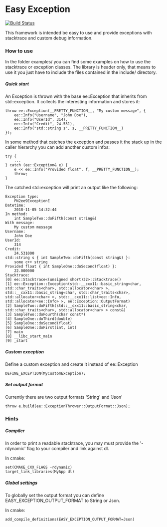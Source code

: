 # Easy Exception

[![Build Status](https://travis-ci.org/pcbaecker/easy-exception.svg?branch=master)](https://travis-ci.org/pcbaecker/easy-exception)

This framework is intended be easy to use and provide exceptions with stacktrace and custom debug information.

### How to use

In the folder examples/ you can find some examples on how to use the stacktrace or exception classes.
The library is header only, that means to use it you just have to include the files contained in the include/ directory.

##### Quick start

An Exception is thrown with the base ee::Exception that inherits from std::exception. It collects the interesting information and stores it:

    throw ee::Exception(__PRETTY_FUNCTION__, "My custom message", {
        ee::Info("Username", "John Doe"),
        ee::Info("UserId", 314),
        ee::Info("Credit", 24.531),
        ee::Info("std::string s", s, __PRETTY_FUNCTION__)
    });

In some method that catches the exception and passes it the stack up in the caller hierarchy you can add another custom infos:

    try {
        ...
    } catch (ee::Exception& e) {
        e << ee::Info("Provided float", f, __PRETTY_FUNCTION__);
        throw;
    }
    
The catched std::exception will print an output like the following:
    
    Exception type:
    	PN2ee9ExceptionE
    Datetime:
    	2018-11-05 14:32:44
    In method:
    	int SampleTwo::doFifth(const string&)
    With message:
    	My custom message
    Username:
    	John Doe
    UserId:
    	314
    Credit:
    	24.531000
    std::string s { int SampleTwo::doFifth(const string&) }:
    	some c++ string
    Provided float { int SampleOne::doSecond(float) }:
    	22.000000
    Stacktrace:
    [0] ee::Stacktrace<(unsigned short)32>::Stacktrace()
    [1] ee::Exception::Exception(std::__cxx11::basic_string<char, std::char_traits<char>, std::allocator<char> >, std::__cxx11::basic_string<char, std::char_traits<char>, std::allocator<char> >, std::__cxx11::list<ee::Info, std::allocator<ee::Info> >, ee::Exception::OutputFormat)
    [2] SampleTwo::doFifth(std::__cxx11::basic_string<char, std::char_traits<char>, std::allocator<char> > const&)
    [3] SampleTwo::doFourth(char const*)
    [4] SampleOne::doThird(double)
    [5] SampleOne::doSecond(float)
    [6] SampleOne::doFirst(int, int)
    [7] main
    [8] __libc_start_main
    [9] _start

##### Custom exception

Define a custom exception and create it instead of ee::Exception

    DEFINE_EXCEPTION(MyCustomException);

##### Set output format

Currently there are two output formats 'String' and 'Json'

    throw e.build(ee::ExceptionThrower::OutputFormat::Json);

### Hints

##### Compiler

In order to print a readable stacktrace, you may must provide the '-rdynamic' flag to your compiler and link against dl.

In cmake:

    set(CMAKE_CXX_FLAGS -rdynamic)
    target_link_libraries(MyApp dl)

##### Global settings

To globally set the output format you can define EASY_EXCEPTION_OUTPUT_FORMAT to String or Json.

In cmake:

    add_compile_definitions(EASY_EXCEPTION_OUTPUT_FORMAT=Json)